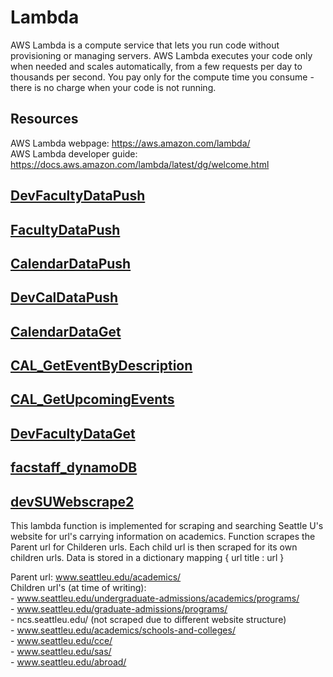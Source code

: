 # Lambda

AWS Lambda is a compute service that lets you run code without provisioning or managing servers. AWS Lambda executes your code only when needed and scales automatically, from a few requests per day to thousands per second. You pay only for the compute time you consume - there is no charge when your code is not running.  

## Resources 

AWS Lambda webpage: https://aws.amazon.com/lambda/  
AWS Lambda developer guide: https://docs.aws.amazon.com/lambda/latest/dg/welcome.html  

## [**DevFacultyDataPush**](https://us-west-2.console.aws.amazon.com/lambda/home?region=us-west-2#/functions/DevFacultyDataPush?tab=configuration)

## [**FacultyDataPush**](https://us-west-2.console.aws.amazon.com/lambda/home?region=us-west-2#/functions/FacultyDataPush?tab=configuration)

## [**CalendarDataPush**](https://us-west-2.console.aws.amazon.com/lambda/home?region=us-west-2#/functions/CalendarDataPush?tab=configuration)

## [**DevCalDataPush**](https://us-west-2.console.aws.amazon.com/lambda/home?region=us-west-2#/functions/DevCalDataPush?tab=configuration)

## [**CalendarDataGet**](https://us-west-2.console.aws.amazon.com/lambda/home?region=us-west-2#/functions/CalendarDataGet?tab=configuration)

## [**CAL_GetEventByDescription**](https://us-west-2.console.aws.amazon.com/lambda/home?region=us-west-2#/functions/CAL_GetEventByDescription?tab=configuration)

## [**CAL_GetUpcomingEvents**](https://us-west-2.console.aws.amazon.com/lambda/home?region=us-west-2#/functions/CAL_GetUpcomingEvents?tab=configuration)

## [**DevFacultyDataGet**](https://us-west-2.console.aws.amazon.com/lambda/home?region=us-west-2#/functions/DevFacultyDataGet?tab=configuration)

## [**facstaff_dynamoDB**](https://us-west-2.console.aws.amazon.com/lambda/home?region=us-west-2#/functions/facstaff_dynamoDB?tab=configuration)

## [**devSUWebscrape2**](https://us-west-2.console.aws.amazon.com/lambda/home?region=us-west-2#/functions/devSUWebscrape2?tab=configuration)  

This lambda function is implemented for scraping and searching Seattle U's website for url's carrying information on academics. Function scrapes the Parent url for Childeren urls. Each child url is then scraped for its own children urls. Data is stored in a dictionary mapping { url title : url }  
  
Parent url: www.seattleu.edu/academics/  
Children url's (at time of writing):  
      - www.seattleu.edu/undergraduate-admissions/academics/programs/  
      - www.seattleu.edu/graduate-admissions/programs/  
      - ncs.seattleu.edu/ (not scraped due to different website structure)  
      - www.seattleu.edu/academics/schools-and-colleges/  
      - www.seattleu.edu/cce/  
      - www.seattleu.edu/sas/  
      - www.seattleu.edu/abroad/  
      
   
